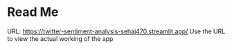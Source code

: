 # Read Me
URL: https://twitter-sentiment-analysis-sehaj470.streamlit.app/
Use the URL to view the actual working of the app
